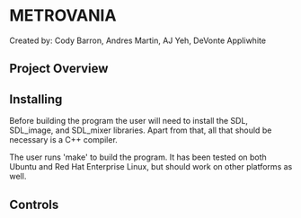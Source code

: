 METROVANIA
==========

Created by: Cody Barron, Andres Martin, AJ Yeh, DeVonte Appliwhite


Project Overview
----------------



Installing
----------

Before building the program the user will need to install the SDL, SDL\_image, and SDL\_mixer libraries. Apart from that, all that should be necessary is a C++ compiler. 

The user runs 'make' to build the program. It has been tested on both Ubuntu and Red Hat Enterprise Linux, but should work on other platforms as well. 

Controls
--------








